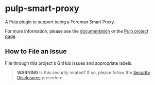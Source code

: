 # pulp-smart-proxy

A Pulp plugin to support being a Foreman Smart Proxy.

For more information, please see the [documentation](docs/index.md) or the [Pulp project page](https://pulpproject.org/).


How to File an Issue
--------------------

File through this project's GitHub issues and appropriate labels.

> **WARNING** Is this security related? If so, please follow the [Security Disclosures](https://docs.pulpproject.org/pulpcore/bugs-features.html#security-bugs) procedure.
